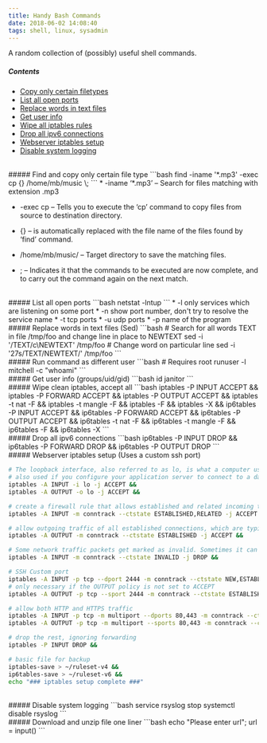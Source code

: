 ```yaml
---
title: Handy Bash Commands
date: 2018-06-02 14:08:40
tags: shell, linux, sysadmin
---
```


A random collection of (possibly) useful shell commands.

##### Contents

* [Copy only certain filetypes](#copy-filetype)
* [List all open ports](#list-ports)
* [Replace words in text files](#word-replace)
* [Get user info](#user-info)
* [Wipe all iptables rules](#flush-iptable)
* [Drop all ipv6 connections](#deny-ipv6)
* [Webserver iptables setup](#webserver-iptables)
* [Disable system logging](#no-logs)

<!--more-->

<br>
<a name="copy-filetype">
##### Find and copy only certain file type
```bash
    find -iname '*.mp3' -exec cp {} /home/mb/music \;
```
* -iname ‘*.mp3’ – Search for files matching with extension .mp3

* -exec cp – Tells you to execute the ‘cp’ command to copy files from source to destination directory.

* {} – is automatically replaced with the file name of the files found by ‘find’ command.

* /home/mb/music/ – Target directory to save the matching files.

* \; – Indicates it that the commands to be executed are now complete, and to carry out the command again on the next match.

<br>
<a name="list-ports">
##### List all open ports
```bash
netstat -lntup
```
* -l only services which are listening on some port
* -n show port number, don't try to resolve the service name
* -t tcp ports
* -u udp ports
* -p name of the program

<br>
<a name="word-replace">
##### Replace words in text files (Sed)
```bash
# Search for all words TEXT in file /tmp/foo and change line in place to NEWTEXT
sed -i '/TEXT/c\NEWTEXT' /tmp/foo
# Change word on particular line
sed -i '27s/TEXT/NEWTEXT/' /tmp/foo
```
<br>
<a name="diff-user">
##### Run command as different user
```bash
# Requires root
runuser -l mitchell -c "whoami"
```

<br>
<a name="user=info">
##### Get user info (groups/uid/gid) 
```bash
id janitor
```
<br>
<a name="flush-iptable">
##### Wipe clean iptables, accept all
```bash
iptables -P INPUT ACCEPT &&
iptables -P FORWARD ACCEPT &&
iptables -P OUTPUT ACCEPT &&
iptables -t nat -F &&
iptables -t mangle -F &&
iptables -F &&
iptables -X &&
ip6tables -P INPUT ACCEPT &&
ip6tables -P FORWARD ACCEPT &&
ip6tables -P OUTPUT ACCEPT &&
ip6tables -t nat -F &&
ip6tables -t mangle -F &&
ip6tables -F &&
ip6tables -X
```

<br>
<a name="deny-ipv6">
##### Drop all ipv6 connections
```bash
ip6tables -P INPUT DROP &&
ip6tables -P FORWARD DROP &&
ip6tables -P OUTPUT DROP 
```

<br>
<a name="webserver-iptables">
##### Webserver iptables setup (Uses a custom ssh port)

```bash
# The loopback interface, also referred to as lo, is what a computer uses to forward network connections to itself.
# also used if you configure your application server to connect to a database server with a "localhost" address
iptables -A INPUT -i lo -j ACCEPT &&
iptables -A OUTPUT -o lo -j ACCEPT &&

# create a firewall rule that allows established and related incoming traffic, so that the server will allow return traffic to outgoing connections initiated by the server itself
iptables -A INPUT -m conntrack --ctstate ESTABLISHED,RELATED -j ACCEPT &&

# allow outgoing traffic of all established connections, which are typically the response to legitimate incoming connections
iptables -A OUTPUT -m conntrack --ctstate ESTABLISHED -j ACCEPT &&

# Some network traffic packets get marked as invalid. Sometimes it can be useful to log this type of packet but often it is fine to drop them. 
iptables -A INPUT -m conntrack --ctstate INVALID -j DROP &&

# SSH Custom port
iptables -A INPUT -p tcp --dport 2444 -m conntrack --ctstate NEW,ESTABLISHED -j ACCEPT &&
# only necessary if the OUTPUT policy is not set to ACCEPT
iptables -A OUTPUT -p tcp --sport 2444 -m conntrack --ctstate ESTABLISHED -j ACCEPT &&

# allow both HTTP and HTTPS traffic
iptables -A INPUT -p tcp -m multiport --dports 80,443 -m conntrack --ctstate NEW,ESTABLISHED -j ACCEPT &&
iptables -A OUTPUT -p tcp -m multiport --sports 80,443 -m conntrack --ctstate ESTABLISHED -j ACCEPT &&

# drop the rest, ignoring forwarding
iptables -P INPUT DROP &&

# basic file for backup
iptables-save > ~/ruleset-v4 &&
ip6tables-save > ~/ruleset-v6 &&
echo "### iptables setup complete ###"
```

<br>
<a name="no-logs">
##### Disable system logging
```bash
service rsyslog stop
systemctl disable rsyslog
```

<br> 
<a name="download-unzip">
##### Download and unzip file one liner
```bash
echo "Please enter url";
url = input()
```
